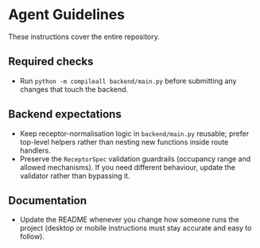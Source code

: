 # Agent Guidelines

These instructions cover the entire repository.

## Required checks
- Run `python -m compileall backend/main.py` before submitting any changes that touch the backend.

## Backend expectations
- Keep receptor-normalisation logic in `backend/main.py` reusable; prefer top-level helpers rather than nesting new functions inside route handlers.
- Preserve the `ReceptorSpec` validation guardrails (occupancy range and allowed mechanisms). If you need different behaviour, update the validator rather than bypassing it.

## Documentation
- Update the README whenever you change how someone runs the project (desktop or mobile instructions must stay accurate and easy to follow).
